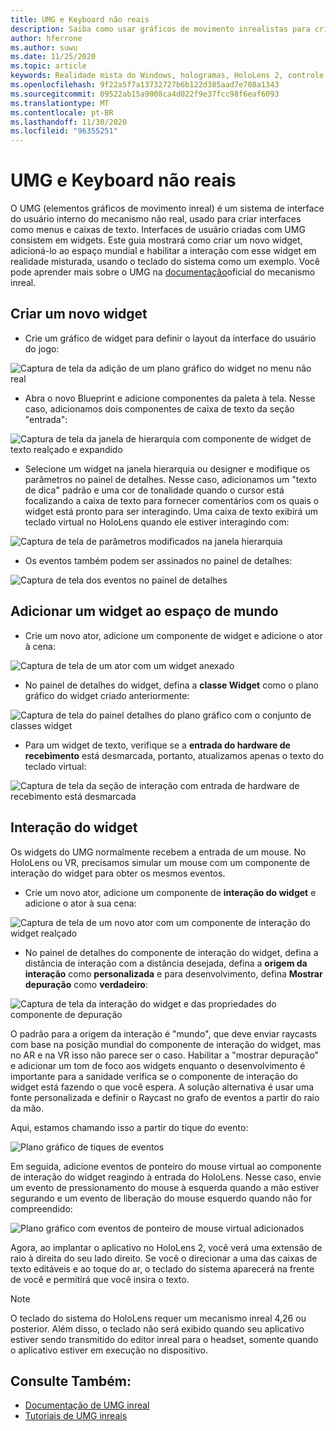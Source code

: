 ```yaml
---
title: UMG e Keyboard não reais
description: Saiba como usar gráficos de movimento inrealistas para criar um sistema de interface do usuário fora dos widgets.
author: hferrone
ms.author: suwu
ms.date: 11/25/2020
ms.topic: article
keywords: Realidade mista do Windows, hologramas, HoloLens 2, controle de olho, entrada de olhar, tela de montagem de cabeça, mecanismo inreal, headset de realidade misturada, headset de realidade mista do Windows, headset da realidade virtual, widgets, interface do usuário, UMG, gráficos de movimento inreal, mecanismo inreal, UE, UE4
ms.openlocfilehash: 9f22a5f7a13732727b6b122d385aad7e708a1343
ms.sourcegitcommit: 09522ab15a9008ca4d022f9e37fcc98f6eaf6093
ms.translationtype: MT
ms.contentlocale: pt-BR
ms.lasthandoff: 11/30/2020
ms.locfileid: "96355251"
---
```

# <a name="umg-and-keyboard-in-unreal"></a>UMG e Keyboard não reais

O UMG (elementos gráficos de movimento inreal) é um sistema de interface do usuário interno do mecanismo não real, usado para criar interfaces como menus e caixas de texto. Interfaces de usuário criadas com UMG consistem em widgets. Este guia mostrará como criar um novo widget, adicioná-lo ao espaço mundial e habilitar a interação com esse widget em realidade misturada, usando o teclado do sistema como um exemplo. Você pode aprender mais sobre o UMG na [documentação](https://docs.unrealengine.com/en-US/Engine/UMG/index.html)oficial do mecanismo inreal. 

## <a name="create-a-new-widget"></a>Criar um novo widget

- Crie um gráfico de widget para definir o layout da interface do usuário do jogo:

![Captura de tela da adição de um plano gráfico do widget no menu não real](images/unreal-umg-img-01.png)

- Abra o novo Blueprint e adicione componentes da paleta à tela.  Nesse caso, adicionamos dois componentes de caixa de texto da seção "entrada":

![Captura de tela da janela de hierarquia com componente de widget de texto realçado e expandido](images/unreal-umg-img-02.png)

- Selecione um widget na janela hierarquia ou designer e modifique os parâmetros no painel de detalhes.  Nesse caso, adicionamos um "texto de dica" padrão e uma cor de tonalidade quando o cursor está focalizando a caixa de texto para fornecer comentários com os quais o widget está pronto para ser interagindo.  Uma caixa de texto exibirá um teclado virtual no HoloLens quando ele estiver interagindo com:

![Captura de tela de parâmetros modificados na janela hierarquia](images/unreal-umg-img-03.png)

- Os eventos também podem ser assinados no painel de detalhes:

![Captura de tela dos eventos no painel de detalhes](images/unreal-umg-img-04.png)

## <a name="add-a-widget-to-world-space"></a>Adicionar um widget ao espaço de mundo

- Crie um novo ator, adicione um componente de widget e adicione o ator à cena:

![Captura de tela de um ator com um widget anexado](images/unreal-umg-img-05.png)

- No painel de detalhes do widget, defina a **classe Widget** como o plano gráfico do widget criado anteriormente:

![Captura de tela do painel detalhes do plano gráfico com o conjunto de classes widget](images/unreal-umg-img-06.png)

- Para um widget de texto, verifique se a **entrada do hardware de recebimento** está desmarcada, portanto, atualizamos apenas o texto do teclado virtual:

![Captura de tela da seção de interação com entrada de hardware de recebimento está desmarcada](images/unreal-umg-img-07.png)

## <a name="widget-interaction"></a>Interação do widget

Os widgets do UMG normalmente recebem a entrada de um mouse.  No HoloLens ou VR, precisamos simular um mouse com um componente de interação do widget para obter os mesmos eventos.

- Crie um novo ator, adicione um componente de **interação do widget** e adicione o ator à sua cena:

![Captura de tela de um novo ator com um componente de interação do widget realçado](images/unreal-umg-img-08.png)

- No painel de detalhes do componente de interação do widget, defina a distância de interação com a distância desejada, defina a **origem da interação** como **personalizada** e para desenvolvimento, defina **Mostrar depuração** como **verdadeiro**:

![Captura de tela da interação do widget e das propriedades do componente de depuração](images/unreal-umg-img-09.png)

O padrão para a origem da interação é "mundo", que deve enviar raycasts com base na posição mundial do componente de interação do widget, mas no AR e na VR isso não parece ser o caso.  Habilitar a "mostrar depuração" e adicionar um tom de foco aos widgets enquanto o desenvolvimento é importante para a sanidade verifica se o componente de interação do widget está fazendo o que você espera.  A solução alternativa é usar uma fonte personalizada e definir o Raycast no grafo de eventos a partir do raio da mão.  

Aqui, estamos chamando isso a partir do tique do evento:

![Plano gráfico de tiques de eventos](images/unreal-umg-img-10.png)

Em seguida, adicione eventos de ponteiro do mouse virtual ao componente de interação do widget reagindo à entrada do HoloLens.  Nesse caso, envie um evento de pressionamento do mouse à esquerda quando a mão estiver segurando e um evento de liberação do mouse esquerdo quando não for compreendido:

![Plano gráfico com eventos de ponteiro de mouse virtual adicionados](images/unreal-umg-img-13.png)

Agora, ao implantar o aplicativo no HoloLens 2, você verá uma extensão de raio à direita do seu lado direito. Se você o direcionar a uma das caixas de texto editáveis e ao toque do ar, o teclado do sistema aparecerá na frente de você e permitirá que você insira o texto. 
 
> [!NOTE]
> O teclado do sistema do HoloLens requer um mecanismo inreal 4,26 ou posterior. Além disso, o teclado não será exibido quando seu aplicativo estiver sendo transmitido do editor inreal para o headset, somente quando o aplicativo estiver em execução no dispositivo.

## <a name="see-also"></a>Consulte Também:
* [Documentação de UMG inreal](https://docs.unrealengine.com/Engine/UMG/index.html)
* [Tutoriais de UMG inreais](https://docs.unrealengine.com/Programming/Tutorials/UMG/index.html)
